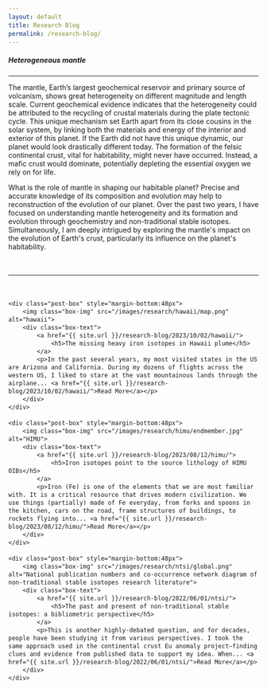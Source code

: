 ```yaml
---
layout: default
title: Research Blog
permalink: /research-blog/
---
```


<div class="page-content wc-container">
	<h5>Heterogeneous mantle</h5>  
	<hr>
	<p id="DropCap">The mantle, Earth’s largest geochemical reservoir and primary source of volcanism, shows great heterogeneity on different magnitude and length scale. Current geochemical evidence indicates that the heterogeneity could be attributed to the recycling of crustal materials during the plate tectonic cycle. This unique mechanism set Earth apart from its close cousins in the solar system, by linking both the materials and energy of the interior and exterior of this planet. If the Earth did not have this unique dynamic, our planet would look drastically different today. The formation of the felsic continental crust, vital for habitability, might never have occurred. Instead, a mafic crust would dominate, potentially depleting the essential oxygen we rely on for life.
	</p>
	<p style="margin-bottom:48px">
	What is the role of mantle in shaping our habitable planet? Precise and accurate knowledge of its composition and evolution may help to reconstruction of the evolution of our planet. Over the past two years, I have focused on understanding mantle heterogeneity and its formation and evolution through geochemistry and non-traditional stable isotopes. Simultaneously, I am deeply intrigued by exploring the mantle's impact on the evolution of Earth's crust, particularly its influence on the planet's habitability.
	</p>
	<hr style="margin-bottom:48px">



	<div class="post-box" style="margin-bottom:48px">
		<img class="box-img" src="/images/research/hawaii/map.png" alt="hawaii">
		<div class="box-text">
			<a href="{{ site.url }}/research-blog/2023/10/02/hawaii/">
				<h5>The missing heavy iron isotopes in Hawaii plume</h5>
			</a>
			<p>In the past several years, my most visited states in the US are Arizona and California. During my dozens of flights across the western US, I liked to stare at the vast mountainous lands through the airplane... <a href="{{ site.url }}/research-blog/2023/10/02/hawaii/">Read More</a></p>
		</div>
	</div>
	
	<div class="post-box" style="margin-bottom:48px">
		<img class="box-img" src="/images/research/himu/endmember.jpg" alt="HIMU">
		<div class="box-text">
			<a href="{{ site.url }}/research-blog/2023/08/12/himu/">
				<h5>Iron isotopes point to the source lithology of HIMU OIBs</h5>
			</a>
			<p>Iron (Fe) is one of the elements that we are most familiar with. It is a critical resource that drives modern civilization. We use things (partially) made of Fe everyday, from forks and spoons in the kitchen, cars on the road, frame structures of buildings, to rockets flying into... <a href="{{ site.url }}/research-blog/2023/08/12/himu/">Read More</a></p>
		</div>
	</div>
	
	<div class="post-box" style="margin-bottom:48px">
		<img class="box-img" src="/images/research/ntsi/global.png" alt="National publication numbers and co-occurrence network diagram of non-traditional stable isotopes research literature">
		<div class="box-text">
			<a href="{{ site.url }}/research-blog/2022/06/01/ntsi/">
				<h5>The past and present of non-traditional stable isotopes: a bibliometric perspective</h5>
			</a>
			<p>This is another highly-debated question, and for decades, people have been studying it from various perspectives. I took the same approach used in the continental crust Eu anomaly project—finding clues and evidence from published data to support my idea. When... <a href="{{ site.url }}/research-blog/2022/06/01/ntsi/">Read More</a></p>
		</div>
	</div>

</div>
